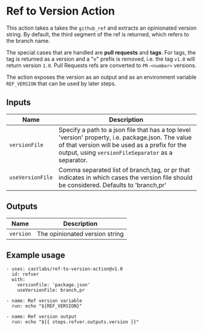 # Ref to Version Action

This action takes a takes the `github_ref` and extracts an opinionated
version string. By default, the third segment of the ref is returned,
which refers to the branch name.

The special cases that are handled are **pull requests** and **tags**. 
For tags, the tag is returned as a version and a "v" prefix is removed, 
i.e. the tag `v1.0` will return version `1.0`. Pull Requests refs are 
converted to `PR-<number>` versions.

The action exposes the version as an output and as an environment variable 
`REF_VERSION` that can be used by later steps.

## Inputs

| Name             | Description                                                                                                                                                                                               |
|------------------|-----------------------------------------------------------------------------------------------------------------------------------------------------------------------------------------------------------|
| `versionFile`    | Specify a path to a json file that has a top level 'version' property, i.e. package.json. The value of that version will be used as a prefix for the output, using `versionFileSeparator` as a separator. |
| `useVersionFile` | Comma separated list of branch,tag, or pr that indicates in which cases the version file should be considered. Defaults to 'branch,pr'                                                                    |


## Outputs

| Name      | Description                    |
|-----------|--------------------------------|
| `version` | The opinionated version string |

## Example usage

```
- uses: castlabs/ref-to-version-action@v1.0
  id: refver
  with:
    versionFile: 'package.json'
    useVersionFile: branch,pr
    
- name: Ref version variable
  run: echo "${REF_VERSION}"
  
- name: Ref version output
  run: echo "${{ steps.refver.outputs.version }}"
